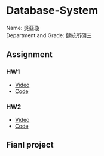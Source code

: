 # Database-System
Name: 吳亞璇  
Department and Grade: 健統所碩三  
## Assignment
### HW1
* [Video](https://youtu.be/7SMTzP11Oko) 
* [Code](https://github.com/YaXuanWu94/Database-System/tree/main/hw1)
### HW2
* [Video](https://youtu.be/2rekMi1uWFU?si=lV_UkNQqcirsiwPG) 
* [Code](https://github.com/YaXuanWu94/Database-System/tree/main/hw2) 

## Fianl project






